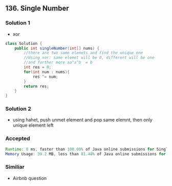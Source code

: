 ## 136. Single Number

### Solution 1
- xor
```java
class Solution {
    public int singleNumber(int[] nums) {
        //there are two same elemets and find the unique one
        //Using xor: same elemet will be 0, different will be one
        //and further more aa^a^b  = b
        int res = 0;
        for(int num : nums){
            res ^= num;
        }
        return res;
    }
}
```

### Solution 2
- using hahet, push unmet element and pop same elemnt, then only unique element left

### Accepted
```java
Runtime: 0 ms, faster than 100.00% of Java online submissions for Single Number.
Memory Usage: 39.2 MB, less than 81.48% of Java online submissions for Single Number.
```

### Similiar 
- Airbnb question
